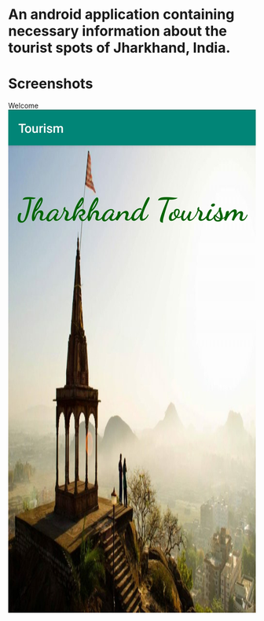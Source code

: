 # An android application containing necessary information about the tourist spots of Jharkhand, India.

# Screenshots

Welcome
![](screenshots/welcome.jpg)
